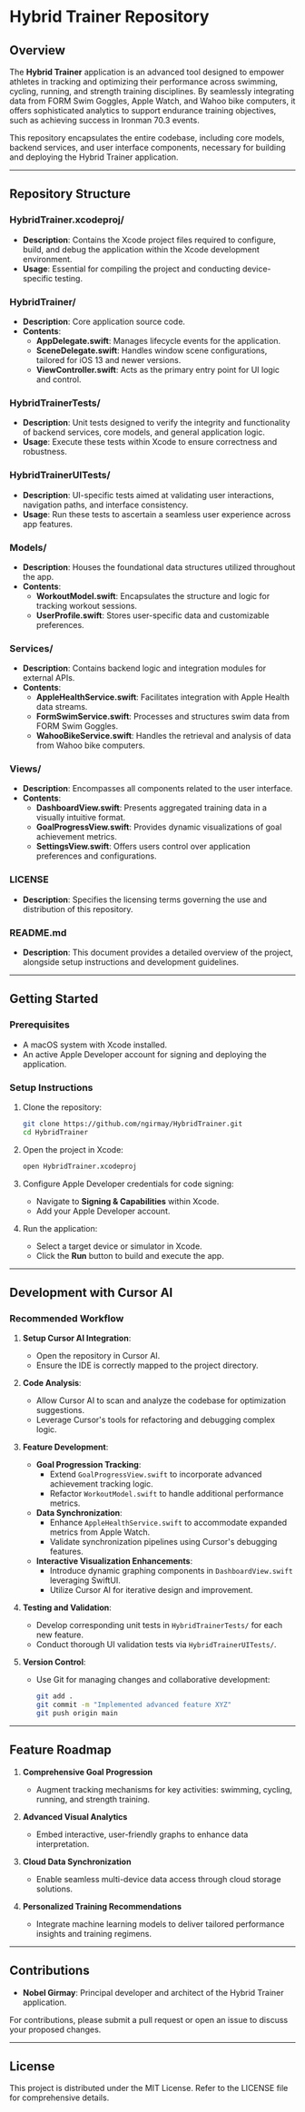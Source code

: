 
# Hybrid Trainer Repository

## Overview
The **Hybrid Trainer** application is an advanced tool designed to empower athletes in tracking and optimizing their performance across swimming, cycling, running, and strength training disciplines. By seamlessly integrating data from FORM Swim Goggles, Apple Watch, and Wahoo bike computers, it offers sophisticated analytics to support endurance training objectives, such as achieving success in Ironman 70.3 events.

This repository encapsulates the entire codebase, including core models, backend services, and user interface components, necessary for building and deploying the Hybrid Trainer application.

---

## Repository Structure

### **HybridTrainer.xcodeproj/**
- **Description**: Contains the Xcode project files required to configure, build, and debug the application within the Xcode development environment.
- **Usage**: Essential for compiling the project and conducting device-specific testing.

### **HybridTrainer/**
- **Description**: Core application source code.
- **Contents**:
  - **AppDelegate.swift**: Manages lifecycle events for the application.
  - **SceneDelegate.swift**: Handles window scene configurations, tailored for iOS 13 and newer versions.
  - **ViewController.swift**: Acts as the primary entry point for UI logic and control.

### **HybridTrainerTests/**
- **Description**: Unit tests designed to verify the integrity and functionality of backend services, core models, and general application logic.
- **Usage**: Execute these tests within Xcode to ensure correctness and robustness.

### **HybridTrainerUITests/**
- **Description**: UI-specific tests aimed at validating user interactions, navigation paths, and interface consistency.
- **Usage**: Run these tests to ascertain a seamless user experience across app features.

### **Models/**
- **Description**: Houses the foundational data structures utilized throughout the app.
- **Contents**:
  - **WorkoutModel.swift**: Encapsulates the structure and logic for tracking workout sessions.
  - **UserProfile.swift**: Stores user-specific data and customizable preferences.

### **Services/**
- **Description**: Contains backend logic and integration modules for external APIs.
- **Contents**:
  - **AppleHealthService.swift**: Facilitates integration with Apple Health data streams.
  - **FormSwimService.swift**: Processes and structures swim data from FORM Swim Goggles.
  - **WahooBikeService.swift**: Handles the retrieval and analysis of data from Wahoo bike computers.

### **Views/**
- **Description**: Encompasses all components related to the user interface.
- **Contents**:
  - **DashboardView.swift**: Presents aggregated training data in a visually intuitive format.
  - **GoalProgressView.swift**: Provides dynamic visualizations of goal achievement metrics.
  - **SettingsView.swift**: Offers users control over application preferences and configurations.

### **LICENSE**
- **Description**: Specifies the licensing terms governing the use and distribution of this repository.

### **README.md**
- **Description**: This document provides a detailed overview of the project, alongside setup instructions and development guidelines.

---

## Getting Started

### Prerequisites
- A macOS system with Xcode installed.
- An active Apple Developer account for signing and deploying the application.

### Setup Instructions
1. Clone the repository:
   ```bash
   git clone https://github.com/ngirmay/HybridTrainer.git
   cd HybridTrainer
   ```
2. Open the project in Xcode:
   ```bash
   open HybridTrainer.xcodeproj
   ```
3. Configure Apple Developer credentials for code signing:
   - Navigate to **Signing & Capabilities** within Xcode.
   - Add your Apple Developer account.

4. Run the application:
   - Select a target device or simulator in Xcode.
   - Click the **Run** button to build and execute the app.

---

## Development with Cursor AI

### Recommended Workflow
1. **Setup Cursor AI Integration**:
   - Open the repository in Cursor AI.
   - Ensure the IDE is correctly mapped to the project directory.

2. **Code Analysis**:
   - Allow Cursor AI to scan and analyze the codebase for optimization suggestions.
   - Leverage Cursor's tools for refactoring and debugging complex logic.

3. **Feature Development**:
   - **Goal Progression Tracking**:
     - Extend `GoalProgressView.swift` to incorporate advanced achievement tracking logic.
     - Refactor `WorkoutModel.swift` to handle additional performance metrics.
   - **Data Synchronization**:
     - Enhance `AppleHealthService.swift` to accommodate expanded metrics from Apple Watch.
     - Validate synchronization pipelines using Cursor's debugging features.
   - **Interactive Visualization Enhancements**:
     - Introduce dynamic graphing components in `DashboardView.swift` leveraging SwiftUI.
     - Utilize Cursor AI for iterative design and improvement.

4. **Testing and Validation**:
   - Develop corresponding unit tests in `HybridTrainerTests/` for each new feature.
   - Conduct thorough UI validation tests via `HybridTrainerUITests/`.

5. **Version Control**:
   - Use Git for managing changes and collaborative development:
     ```bash
     git add .
     git commit -m "Implemented advanced feature XYZ"
     git push origin main
     ```

---

## Feature Roadmap

1. **Comprehensive Goal Progression**
   - Augment tracking mechanisms for key activities: swimming, cycling, running, and strength training.

2. **Advanced Visual Analytics**
   - Embed interactive, user-friendly graphs to enhance data interpretation.

3. **Cloud Data Synchronization**
   - Enable seamless multi-device data access through cloud storage solutions.

4. **Personalized Training Recommendations**
   - Integrate machine learning models to deliver tailored performance insights and training regimens.

---

## Contributions
- **Nobel Girmay**: Principal developer and architect of the Hybrid Trainer application.

For contributions, please submit a pull request or open an issue to discuss your proposed changes.

---

## License
This project is distributed under the MIT License. Refer to the LICENSE file for comprehensive details.

